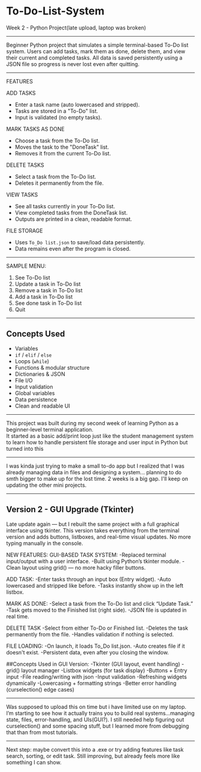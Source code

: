 # To-Do-List-System  
Week 2 - Python Project(late upload, laptop was broken)

------------------------------------------------------------------------------------------------------------------------------------------------------------------------------------------------------------------

Beginner Python project that simulates a simple terminal-based To-Do list system. Users can add tasks, mark them as done, delete them, and view their current and completed tasks. All data is saved persistently using a JSON file so progress is never lost even after quitting.

------------------------------------------------------------------------------------------------------------------------------------------------------------------------------------------------------------------

FEATURES

ADD TASKS  
- Enter a task name (auto lowercased and stripped).  
- Tasks are stored in a "To-Do" list.  
- Input is validated (no empty tasks).  

MARK TASKS AS DONE  
- Choose a task from the To-Do list.  
- Moves the task to the "DoneTask" list.  
- Removes it from the current To-Do list.  

DELETE TASKS  
- Select a task from the To-Do list.  
- Deletes it permanently from the file.  

VIEW TASKS  
- See all tasks currently in your To-Do list.  
- View completed tasks from the DoneTask list.  
- Outputs are printed in a clean, readable format.  

FILE STORAGE  
- Uses `To_Do list.json` to save/load data persistently.  
- Data remains even after the program is closed.  

---

SAMPLE MENU:  
1. See To-Do list  
2. Update a task in To-Do list  
3. Remove a task in To-Do list  
4. Add a task in To-Do list  
5. See done task in To-Do list  
6. Quit  

------------------------------------------------------------------------------------------------------------------------------------------------------------------------------------------------------------------

## Concepts Used

- Variables  
- `if` / `elif` / `else`  
- Loops (`while`)  
- Functions & modular structure  
- Dictionaries & JSON  
- File I/O  
- Input validation  
- Global variables  
- Data persistence  
- Clean and readable UI  

------------------------------------------------------------------------------------------------------------------------------------------------------------------------------------------------------------------

This project was built during my second week of learning Python as a beginner-level terminal application.  
It started as a basic add/print loop just like the student management system to learn how to handle persistent file storage and user input in Python but turned into this

------------------------------------------------------------------------------------------------------------------------------------------------------------------------------------------------------------------

I was kinda just trying to make a small to-do app but I realized that I was already managing data in files and designing a system... planning to do smth bigger to make up for the lost time. 2 weeks is a big gap. I'll keep on updating the other mini projects.

------------------------------------------------------------------------------------------------------------------------------------------------------------------------------------------------------------------
Version 2 - GUI Upgrade (Tkinter)
------------------------------------------------------------------------------------------------------------------------------------------------------------------------------------------------------------------
Late update again — but I rebuilt the same project with a full graphical interface using tkinter. This version takes everything from the terminal version and adds buttons, listboxes, and real-time visual updates. No more typing manually in the console.


NEW FEATURES:
GUI-BASED TASK SYSTEM:
-Replaced terminal input/output with a user interface.
-Built using Python’s tkinter module.
-Clean layout using grid() — no more hacky filler buttons.

ADD TASK:
-Enter tasks through an input box (Entry widget).
-Auto lowercased and stripped like before.
-Tasks instantly show up in the left listbox.

MARK AS DONE:
-Select a task from the To-Do list and click “Update Task.”
-Task gets moved to the Finished list (right side).
-JSON file is updated in real time.

DELETE TASK
-Select from either To-Do or Finished list.
-Deletes the task permanently from the file.
-Handles validation if nothing is selected.

FILE LOADING:
-On launch, it loads To_Do list.json.
-Auto creates file if it doesn't exist.
-Persistent data, even after you closing the window.

##Concepts Used in GUI Version:
-Tkinter (GUI layout, event handling)
-grid() layout manager
-Listbox widgets (for task display)
-Buttons + Entry input
-File reading/writing with json
-Input validation
-Refreshing widgets dynamically
-Lowercasing + formatting strings
-Better error handling (curselection() edge cases)

------------------------------------------------------------------------------------------------------------------------------------------------------------------------------------------------------------------

Was supposed to upload this on time but i have limited use on my laptop.
I’m starting to see how it actually trains you to build real systems...managing state, files, error-handling, and UIs(GUI?).
I still needed help figuring out curselection() and some spacing stuff, but I learned more from debugging that than from most tutorials.

------------------------------------------------------------------------------------------------------------------------------------------------------------------------------------------------------------------

Next step: maybe convert this into a .exe or try adding features like task search, sorting, or edit task. Still improving, but already feels more like something I can show.

